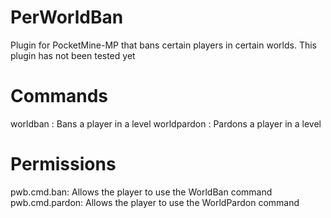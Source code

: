 # PerWorldBan
Plugin for PocketMine-MP that bans certain players in certain worlds. This plugin has not been tested yet

# Commands
worldban <player> <level>: Bans a player in a level
worldpardon <player> <level>: Pardons a player in a level

# Permissions

pwb.cmd.ban: Allows the player to use the WorldBan command
pwb.cmd.pardon: Allows the player to use the WorldPardon command

